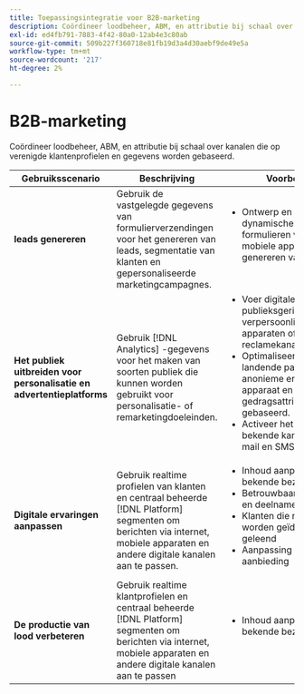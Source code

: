 ```yaml
---
title: Toepassingsintegratie voor B2B-marketing
description: Coördineer loodbeheer, ABM, en attributie bij schaal over kanalen die op verenigde klantenprofielen en gegevens worden gebaseerd.
exl-id: ed4fb791-7883-4f42-80a0-12ab4e3c80ab
source-git-commit: 509b227f360718e81fb19d3a4d30aebf9de49e5a
workflow-type: tm+mt
source-wordcount: '217'
ht-degree: 2%

---
```


# B2B-marketing

Coördineer loodbeheer, ABM, en attributie bij schaal over kanalen die op verenigde klantenprofielen en gegevens worden gebaseerd.


<table>

<thead>
    <tr>
      <th>Gebruiksscenario</th>
      <th>Beschrijving</th>
      <th>Voorbeelden</th>
      <th>Applicaties</th>
    </tr>
  </thead>

<tbody>
<tr>
  <td><strong>leads genereren</strong><br/></td>
  <td>Gebruik de vastgelegde gegevens van formulierverzendingen voor het genereren van leads, segmentatie van klanten en gepersonaliseerde marketingcampagnes.
  </td>
  <td>
    <ul style="margin-top: 0;">
      <li>Ontwerp en publiceer dynamische en interactieve formulieren voor web- en mobiele apparaten voor het genereren van leads.</li>
    </ul>
  </td>
  <td><a href= "../integrations-between-applications/marketo/marketo-experience-manager.md"> Marketo Engage en Forms</a></td>
</tr>


<tr>
  <td rowspan="1"><strong>Het publiek uitbreiden voor personalisatie en advertentieplatforms</strong><br/></td> 
  <td>Gebruik [!DNL Analytics] -gegevens voor het maken van soorten publiek die kunnen worden gebruikt voor personalisatie- of remarketingdoeleinden.</td>
  <td>
    <ul style="margin-top: 0;">
      <li>Voer digitale publieksgerichte en verpersoonlijking op apparaten of gesteunde reclamekanalen uit.</li>
      <li>Optimaliseer bekende klant landende pagina's en anonieme ervaringen die op apparaat en gedragsattributen worden gebaseerd.</li>
      <li>Activeer het publiek naar bekende kanalen, zoals e-mail en SMS.</li>
    </ul>    
  </td>
  <td><a href="../integrations-between-applications/analytics/analytics-rtcdp.md">[!DNL Analytics] en realtime klantgegevens [!DNL Platform]</a></td>
</tr>

<tr>
  <td><strong>Digitale ervaringen aanpassen</strong><br/></td>
  <td> Gebruik realtime profielen van klanten en centraal beheerde [!DNL Platform] segmenten om berichten via internet, mobiele apparaten en andere digitale kanalen aan te passen.
  </td>
  <td>
    <ul style="margin-top: 0;">
      <li>Inhoud aanpassen aan bekende bezoekers</li>
      <li>Betrouwbaarheidsverklaring en deelname vergroten</li>
      <li>Klanten die risico lopen te worden geïdentificeerd en geleend</li>
      <li>Aanpassing in realtime aanbieding</li>
    </ul>
  </td>
  <td><a href="../integrations-between-applications/rtcdp/rtcdp-target.md">realtime klantgegevens [!DNL Platform] en [!DNL Target]</a></td>
</tr>

<tr>
  <td><strong>De productie van lood verbeteren</strong><br/></td>
  <td>
    Gebruik realtime klantprofielen en centraal beheerde [!DNL Platform] segmenten om berichten via internet, mobiele apparaten en andere digitale kanalen aan te passen
  </td>
  <td>
    <ul style="margin-top: 0;">
      <li>Inhoud aanpassen aan bekende bezoekers</li>
    </ul>
  </td>
  <td><a href="../integrations-between-applications/rtcdp/rtcdp-target.md">realtime klantgegevens [!DNL Platform] en [!DNL Target]</a></td>
</tr>
</tbody>
</table>
